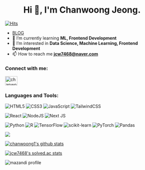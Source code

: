 <h1 align="center">Hi 👋, I'm Chanwoong Jeong.</h1>

[![Hits](https://hits.seeyoufarm.com/api/count/incr/badge.svg?url=https%3A%2F%2Fgithub.com%2FChanwoong1%2Fhit-counter&count_bg=%2379C83D&title_bg=%23555555&icon=&icon_color=%23E7E7E7&title=hits&edge_flat=false)](https://hits.seeyoufarm.com)

- [BLOG](https://woongtech.tistory.com)
- 🌱 I’m currently learning **ML, Frontend Development**
- 👀 I’m interested in **Data Science, Machine Learning, Frontend Development**
- 📫 How to reach me **jcw7468@naver.com**

<h3 align="left">Connect with me:</h3>
<p align="left">
<a href="https://instagram.com/chanwoong1" target="blank"><img align="center" src="https://raw.githubusercontent.com/rahuldkjain/github-profile-readme-generator/master/src/images/icons/Social/instagram.svg" alt="chanwoong1" height="30" width="40" /></a>
</p>

<h3 align="left">Languages and Tools:</h3>
  
![HTML5](https://img.shields.io/badge/html5-%23E34F26.svg?style=for-the-badge&logo=html5&logoColor=white)
![CSS3](https://img.shields.io/badge/css3-%231572B6.svg?style=for-the-badge&logo=css3&logoColor=white)
![JavaScript](https://img.shields.io/badge/javascript-%23323330.svg?style=for-the-badge&logo=javascript&logoColor=%23F7DF1E)
![TailwindCSS](https://img.shields.io/badge/tailwindcss-%2338B2AC.svg?style=for-the-badge&logo=tailwind-css&logoColor=white)

![React](https://img.shields.io/badge/react-%2320232a.svg?style=for-the-badge&logo=react&logoColor=%2361DAFB)
![NodeJS](https://img.shields.io/badge/node.js-6DA55F?style=for-the-badge&logo=node.js&logoColor=white)
![Next JS](https://img.shields.io/badge/Next-black?style=for-the-badge&logo=next.js&logoColor=white)  
  
![Python](https://img.shields.io/badge/python-3670A0?style=for-the-badge&logo=python&logoColor=ffdd54)
![R](https://img.shields.io/badge/r-%23276DC3.svg?style=for-the-badge&logo=r&logoColor=white)
![TensorFlow](https://img.shields.io/badge/TensorFlow-%23FF6F00.svg?style=for-the-badge&logo=TensorFlow&logoColor=white)
![scikit-learn](https://img.shields.io/badge/scikit--learn-%23F7931E.svg?style=for-the-badge&logo=scikit-learn&logoColor=white)
![PyTorch](https://img.shields.io/badge/PyTorch-%23EE4C2C.svg?style=for-the-badge&logo=PyTorch&logoColor=white)
![Pandas](https://img.shields.io/badge/pandas-%23150458.svg?style=for-the-badge&logo=pandas&logoColor=white)

<img src="https://github-readme-stats.vercel.app/api/top-langs/?username=Chanwoong1&layout=compact&exclude_repo=Project,Study,medici,recommendation-system-study">

[![chanwoong1's github stats](https://github-readme-stats.vercel.app/api?username=Chanwoong1)](https://github.com/anuraghazra/github-readme-stats)

[![jcw7468's solved.ac stats](https://github-readme-solvedac.hyp3rflow.vercel.app/api/?handle=jcw7468)](https://solved.ac/profile/jcw7468)

![mazandi profile](http://mazandi.herokuapp.com/api?handle=jcw7468&theme=warm)

<!---
Chanwoong1/Chanwoong1 is a ✨ special ✨ repository because its `README.md` (this file) appears on your GitHub profile.
You can click the Preview link to take a look at your changes.
- 💞️ I’m looking to collaborate on ...
--->
